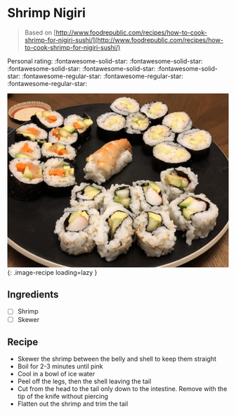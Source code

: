 <!-- Needs Manual Review -->

# Shrimp Nigiri

> Based on [http://www.foodrepublic.com/recipes/how-to-cook-shrimp-for-nigiri-sushi/](http://www.foodrepublic.com/recipes/how-to-cook-shrimp-for-nigiri-sushi/)

<!-- {cts} rating=2; (User can specify rating on scale of 1-5) -->

Personal rating: :fontawesome-solid-star: :fontawesome-solid-star: :fontawesome-solid-star: :fontawesome-solid-star: :fontawesome-solid-star: :fontawesome-regular-star: :fontawesome-regular-star: :fontawesome-regular-star:

<!-- {cte} -->

<!-- {cts} name_image=shrimp_nigiri.jpeg; (User can specify image name) -->

![shrimp_nigiri.jpeg](./shrimp_nigiri.jpeg){: .image-recipe loading=lazy }

<!-- {cte} -->

## Ingredients

* [ ] Shrimp
* [ ] Skewer

## Recipe

* Skewer the shrimp between the belly and shell to keep them straight
* Boil for 2-3 minutes until pink
* Cool in a bowl of ice water
* Peel off the legs, then the shell leaving the tail
* Cut from the head to the tail only down to the intestine. Remove with the tip of the knife without piercing
* Flatten out the shrimp and trim the tail
